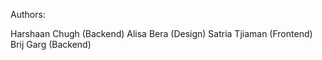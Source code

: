 ﻿Authors:

Harshaan Chugh (Backend)
Alisa Bera (Design)
Satria Tjiaman (Frontend)
Brij Garg (Backend)
